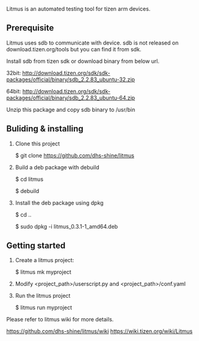 Litmus is an automated testing tool for tizen arm devices.

Prerequisite
---------------------

Litmus uses sdb to communicate with device.
sdb is not released on download.tizen.org/tools but you can find it from sdk.

Install sdb from tizen sdk or download binary from below url.

32bit:
http://download.tizen.org/sdk/sdk-packages/official/binary/sdb_2.2.83_ubuntu-32.zip

64bit:
http://download.tizen.org/sdk/sdk-packages/official/binary/sdb_2.2.83_ubuntu-64.zip

Unzip this package and copy sdb binary to /usr/bin


Buliding & installing
---------------------

1. Clone this project

   $ git clone https://github.com/dhs-shine/litmus
   
1. Build a deb package with debuild

   $ cd litmus
   
   $ debuild

2. Install the deb package using dpkg

   $ cd ..
   
   $ sudo dpkg -i litmus_0.3.1-1_amd64.deb


Getting started
---------------

1. Create a litmus project:

   $ litmus mk myproject

2. Modify <project_path>/userscript.py and <project_path>/conf.yaml

3. Run the litmus project

   $ litmus run myproject


Please refer to litmus wiki for more details.

https://github.com/dhs-shine/litmus/wiki
https://wiki.tizen.org/wiki/Litmus
